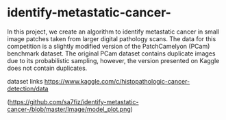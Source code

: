 # identify-metastatic-cancer-
In this project, we create an algorithm to identify metastatic cancer in small image patches taken from larger digital pathology scans. The data for this competition is a slightly modified version of the PatchCamelyon (PCam) benchmark dataset. The original PCam dataset contains duplicate images due to its probabilistic sampling, however, the version presented on Kaggle does not contain duplicates.

dataset links
https://www.kaggle.com/c/histopathologic-cancer-detection/data




(https://github.com/sa7fiz/identify-metastatic-cancer-/blob/master/Image/model_plot.png)

